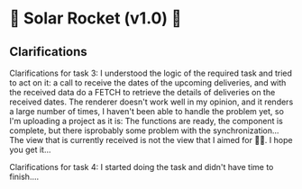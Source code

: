 # 🚀 Solar Rocket (v1.0) 🚀

## Clarifications

Clarifications for task 3:
I understood the logic of the required task and tried to act on it: a call to receive the dates of the upcoming deliveries, and with the received data do a FETCH to retrieve the details of deliveries on the received dates.
The renderer doesn't work well in my opinion, and it renders a large number of times, I haven't been able to handle the problem yet, so I'm uploading a project as it is:
The functions are ready, the component is complete, but there isprobably some problem with the synchronization...
The view that is currently received is not the view that I aimed for 🫢😥.
I hope you get it...



Clarifications for task 4:
I started doing the task and didn't have time to finish....
